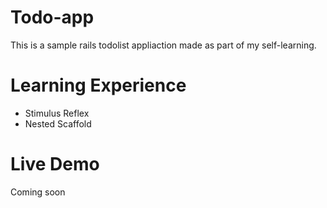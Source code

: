 # Todo-app

This is a sample rails todolist appliaction made as part of my self-learning.

# Learning Experience

<ul>
<li>Stimulus Reflex</li>
<li>Nested Scaffold</li>
</ul>

# Live Demo

Coming soon
